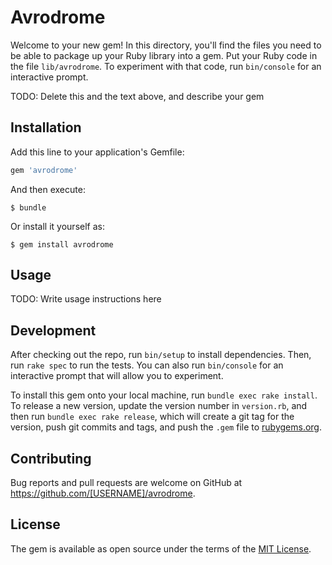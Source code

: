 # Avrodrome

Welcome to your new gem! In this directory, you'll find the files you need to be able to package up your Ruby library into a gem. Put your Ruby code in the file `lib/avrodrome`. To experiment with that code, run `bin/console` for an interactive prompt.

TODO: Delete this and the text above, and describe your gem

## Installation

Add this line to your application's Gemfile:

```ruby
gem 'avrodrome'
```

And then execute:

    $ bundle

Or install it yourself as:

    $ gem install avrodrome

## Usage

TODO: Write usage instructions here

## Development

After checking out the repo, run `bin/setup` to install dependencies. Then, run `rake spec` to run the tests. You can also run `bin/console` for an interactive prompt that will allow you to experiment.

To install this gem onto your local machine, run `bundle exec rake install`. To release a new version, update the version number in `version.rb`, and then run `bundle exec rake release`, which will create a git tag for the version, push git commits and tags, and push the `.gem` file to [rubygems.org](https://rubygems.org).

## Contributing

Bug reports and pull requests are welcome on GitHub at https://github.com/[USERNAME]/avrodrome.

## License

The gem is available as open source under the terms of the [MIT License](https://opensource.org/licenses/MIT).

